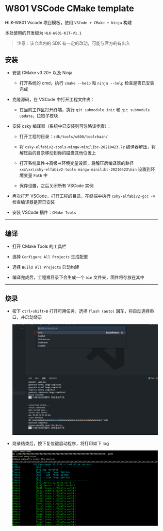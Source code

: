 # W801 VSCode CMake template

HLK-W801 Vscode 项目模板，使用 `VSCode + CMake + Ninja` 构建

本处使用的开发板为 `HLK-W801-KIT-V1.1`

> 注意：该仓库内的 SDK 有一定的改动，可能与官方的有出入

## 安装

- 安装 CMake v3.20+ 以及 Ninja

  - 打开系统的 cmd，执行 `cmake --help` 和 `ninja --help` 检查是否已安装完成

- 克隆源码，在 VSCode 中打开工程文件夹：

  - 在当前工作区打开终端，执行 `git submodule init` 和 `git submodule update`，拉取子模块

- 安装 csky 编译器（系统中已安装则可忽略该步骤）：

  - 打开工程的目录：`sdk/tools/w800/toolchain/`

  - 将 `csky-elfabiv2-tools-mingw-minilibc-20210423.7z` 编译器解压，将解压后的目录移动到你的磁盘其他位置上

  - 打开系统属性->高级->环境变量设置，将解压后编译器的路径 `xxx\xx\csky-elfabiv2-tools-mingw-minilibc-20210423\bin` 设置到环境变量 `Path` 中

  - 保存设置，之后关闭所有 VSCode 实例

- 再次打开 VSCode，打开工程的目录，在终端中执行 `csky-elfabiv2-gcc -v` 检查编译器是否已安装

- 安装 VSCode 插件：`CMake Tools`

***

## 编译

- 打开 CMake Tools 的工具栏

- 选择 `Configure All Projects` 生成配置

- 选择 `Build All Projects` 启动构建

- 编译完成后，工程根目录下会生成一个 `bin` 文件夹，固件将存放在其中

***

## 烧录

- 按下 `ctrl+shift+B` 打开可用任务，选择 `flash (auto)` 回车，将自动选择串口，并启动烧录

  ![](./doc/flash.png)

- 烧录结束后，按下复位键启动程序，将打印如下 log

  ![](./doc/run.png)